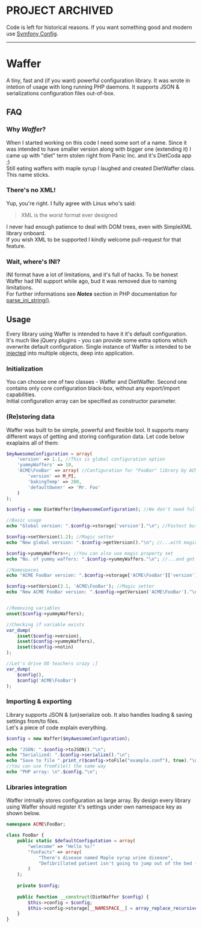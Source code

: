 # PROJECT ARCHIVED

Code is left for historical reasons. If you want something good and modern use [Symfony Config](https://symfony.com/doc/current/components/config.html).

---

# Waffer
A tiny, fast and (if you want) powerful configuration library. It was wrote in intetion of usage with long running PHP daemons. It supports JSON & serializations configuration files out-of-box.

## FAQ

### Why *Waffer*?
When I started working on this code I need some sort of a name. Since it was intended to have smaller version along with bigger one (extending it) I came up with "diet" term stolen right from Panic Inc. and it's DietCoda app ;)  
Still eating waffers with maple syrup I laughed and created DietWaffer class. This name sticks.

### There's no XML!
Yup, you're right. I fully agree with Linus who's said: 
> XML is the worst format ever designed

I never had enough patience to deal with DOM trees, even with SimpleXML library onboard.  
If you wish XML to be supported I kindly welcome pull-request for that feature.

### Wait, where's INI?
INI format have a lot of limitations, and it's full of hacks. To be honest Waffer had INI support while ago, bud it was removed due to naming limitations.  
For further informations see ***Notes*** section in PHP documentation for [parse\_ini\_string()](http://php.net/parse-ini-string).


## Usage
Every library using Waffer is intended to have it it's default configuration. It's much like jQuery plugins - you can provide some extra options which overwrite default configuration.
Single instance of Waffer is intended to be [injected](http://en.wikipedia.org/wiki/Dependency_injection) into multiple objects, deep into application.

### Initialization
You can choose one of two classes - Waffer and DietWaffer. Second one contains only core configuration black-box, without any export/import capabilities.  
Initial configuration array can be specified as constructor parameter.

### (Re)storing data
Waffer was built to be simple, powerful and flexible tool. It supports many different ways of getting and storing configuration data. Let code below exaplains all of them:
``` php
$myAwesomeConfiguration = array(
    'version' => 1.1, //This is global configuration option
    'yummyWaffers' => 10,
    'ACME\FooBar' => array( //Configuration for "FooBar" library by ACME
        'version' => M_PI,
        'bakingTemp' => 280,
        'defaultOwner' => 'Mr. Foo'
    )
);

$config = new DietWaffer($myAwesomeConfiguration); //We don't need full Waffer for options below

//Basic usage
echo "Global version: ".$config->storage['version']."\n"; //Fastest but completly non-OO

$config->setVersion(1.2); //Magic setter
echo "New global version: ".$config->getVersion()."\n"; //...with magic getter

$config->yummyWaffers++; //You can also use magic property set
echo "No. of yummy waffers: ".$config->yummyWaffers."\n"; //...and get

//Namespaces
echo "ACME FooBar version: ".$config->storage['ACME\FooBar']['version']."\n";

$config->setVersion(3.1, 'ACME\FooBar'); //Magic setter
echo "New ACME FooBar version: ".$config->getVersion('ACME\FooBar')."\n"; //...with magic getter


//Removing variables
unset($config->yummyWaffers);

//Checking if variable exists
var_dump(
    isset($config->version),
    isset($config->yummyWaffers),
    isset($config->notin)
);

//Let's drive OO teachers crazy ;]
var_dump(
    $config(),
    $config('ACME\FooBar')
);
```

### Importing & exporting
Library supports JSON & (un)serialize oob. It also handles loading & saving settings from/to files.  
Let's a piece of code explain everything.
``` php
$config = new Waffer($myAwesomeConfiguration);

echo "JSON: ".$config->toJSON()."\n";
echo "Serialized: ".$config->serialize()."\n";
echo "Save to file ".print_r($config->toFile("example.conf"), true)."\n"; //This will save JSON file, you can pass Waffer::FORMAT_SERIAL to use serialization
//You can use fromFile() the same way
echo "PHP array: \n".$config."\n";
```

### Libraries integration
Waffer intrnally stores configuration as large array. By design every library using Waffer should register it's settings under own namespace key as shown below.
``` php
namespace ACME\FooBar;

class FooBar {
    public static $defaultConfigutation = array(
        "welecome" => "Hello %s!"
        "funFacts" => array(
            "There's disease named Maple syrup urine disease",
            "Defibrillated patient isn't going to jump out of the bed (unless you're in Hollywood)"
        )
    );
    
    private $config;
    
    public function __construct(DietWaffer $config) {
        $this->config = $config;
        $this->config->storage[__NAMESPACE__] = array_replace_recursive(self::$defaultConfigutation, (array)@$this->config->storage[__NAMESPACE__]); 
    }
}

```
